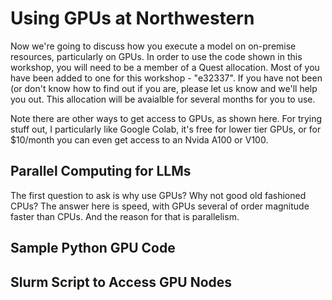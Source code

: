 # Using GPUs at Northwestern

Now we're going to discuss how you execute a model on on-premise resources, particularly on GPUs. In order to use the code shown in this workshop, you will need to be a member of a Quest allocation. Most of you have been added to one for this workshop - "e32337". If you have not been (or don't know how to find out if you are, please let us know and we'll help you out. This allocation will be avaialble for several months for you to use.

Note there are other ways to get access to GPUs, as shown here. For trying stuff out, I particularly like Google Colab, it's free for lower tier GPUs, or for $10/month you can even get access to an Nvida A100 or V100.

## Parallel Computing for LLMs

The first question to ask is why use GPUs? Why not good old fashioned CPUs? The answer here is speed, with GPUs several of order magnitude faster than CPUs. And the reason for that is parallelism.

## Sample Python GPU Code

## Slurm Script to Access GPU Nodes




